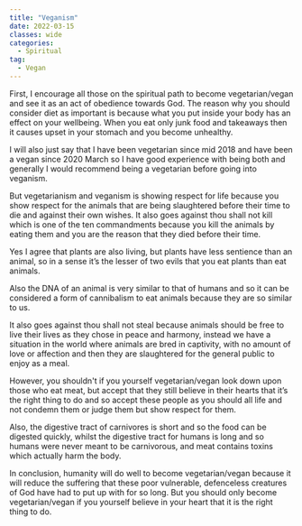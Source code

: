 ```yaml
---
title: "Veganism"
date: 2022-03-15
classes: wide
categories:
  - Spiritual 
tag:
  - Vegan
---
```


First, I encourage all those on the spiritual path to become vegetarian/vegan and see it as an act of obedience towards God. The reason why you should consider diet as important is because what you put inside your body has an effect on your wellbeing. When you eat only junk food and takeaways then it causes upset in your stomach and you become unhealthy.

I will also just say that I have been vegetarian since mid 2018 and have been a vegan since 2020 March so I have good experience with being both and generally I would recommend being a vegetarian before going into veganism. 

But vegetarianism and veganism is showing respect for life because you show respect for the animals that are being slaughtered before their time to die and against their own wishes. It also goes against thou shall not kill which is one of the ten commandments because you kill the animals by eating them and you are the reason that they died before their time.

Yes I agree that plants are also living, but plants have less sentience than an animal, so in a sense it’s the lesser of two evils that you eat plants than eat animals.

Also the DNA of an animal is very similar to that of humans and so it can be considered a form of cannibalism to eat animals because they are so similar to us.

It also goes against thou shall not steal because animals should be free to live their lives as they chose in peace and harmony, instead we have a situation in the world where animals are bred in captivity, with no amount of love or affection and then they are slaughtered for the general public to enjoy as a meal.

However, you shouldn't if you yourself vegetarian/vegan look down upon those who eat meat, but accept that they still believe in their hearts that it’s the right thing to do and so accept these people as you should all life and not condemn them or judge them but show respect for them.

Also, the digestive tract of carnivores is short and so the food can be digested quickly, whilst the digestive tract for humans is long and so humans were never meant to be carnivorous, and meat contains toxins which actually harm the body.

In conclusion, humanity will do well to become vegetarian/vegan because it will reduce the suffering that these poor vulnerable, defenceless creatures of God have had to put up with for so long. But you should only become vegetarian/vegan if you yourself believe in your heart that it is the right thing to do.






